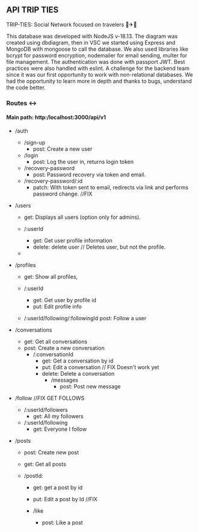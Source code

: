 ## API TRIP TIES
TRIP-TIES: Social Network focused on travelers 🚗✈🚢 

This database was developed with NodeJS v-18.13. The diagram was created using dbdiagram, then in VSC we started using Express and MongoDB with mongoose to call the database. We also used libraries like bcrypt for password encryption, nodemailer for email sending, multer for file management. The authentication was done with passport JWT. Best practices were also handled with eslint. A challenge for the backend team since it was our first opportunity to work with non-relational databases. We had the opportunity to learn more in depth and thanks to bugs, understand the code better. 


### Routes ↔

#### Main path: http:/localhost:3000/api/v1

- /auth
    - /sign-up
        - post: Create a new user
    - /login
        - post: Log the user in, returns login token
    - /recovery-password
        - post: Password recovery via token and email. 
    - /recovery-password/:id
        - patch: With token sent to email, redirects via link and performs password change. //FIX

- /users
    - get: Displays all users (option only for admins).

    - /:userId
        - get: Get user profile information
        - delete: delete user // Deletes user, but not the profile.

    - 
- /profiles 
    - get: Show all profiles,

    - /:userId 
        - get: Get user by profile id
        - put: Edit profile info

    - /:userId/following/:followingId
        post: Follow a user
 

- /conversations
    - get: Get all conversations
    - post: Create a new conversation 
        - /:conversationId
            - get: Get a conversation by id
            - put: Edit a conversation // FIX Doesn't work yet
            - delete: Delete a conversation 
                - /messages
                    - post: Post new message 

- /follow //FIX GET FOLLOWS
    - /:userId/followers  
        - get: All my followers
    - /:userId/following
        - get: Everyone I follow 


- /posts
    - post: Create new post
    - get: Get all posts
    
    - /postId: 
        - get: get a post by id
        - put: Edit a post by Id //FIX
        
        - /like
            - post: Like a post